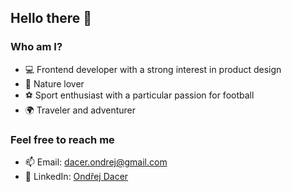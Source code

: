 ## Hello there 👋

### Who am I?

- 💻 Frontend developer with a strong interest in product design
- 🌳 Nature lover
- ⚽ Sport enthusiast with a particular passion for football
- 🌍 Traveler and adventurer

### Feel free to reach me

- 📫 Email: [dacer.ondrej@gmail.com](mailto:dacer.ondrej@gmail.com)
- 💬 LinkedIn: [Ondřej Dacer](https://www.linkedin.com/in/ond%C5%99ej-dacer-89097b231)

